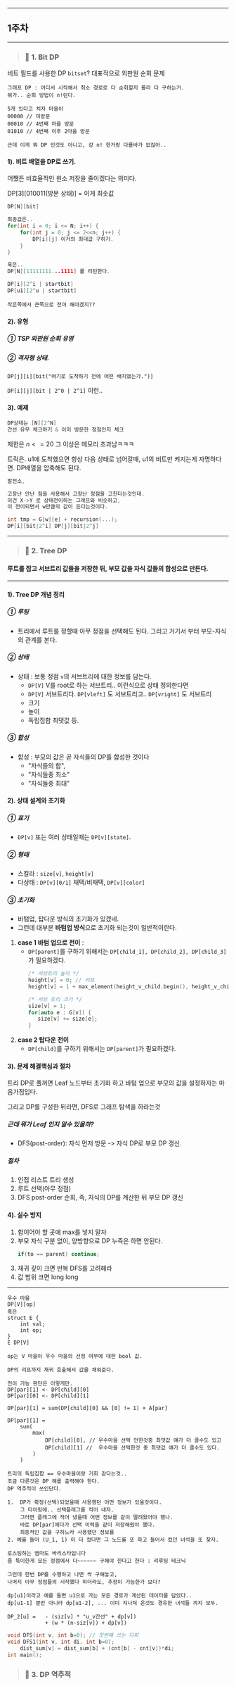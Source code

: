 
---

## 1주차

---


> ### 📄 1. Bit DP

비트 필드를 사용한 DP `bitset`?
대표적으로 외판원 순회 문제
```
그래프 DP : 어디서 시작해서 최소 경로로 다 순회할지 몰라 다 구하는거.
뭐가.. 순회 방법이 n!란다.

5개 있다고 치자 마을이
00000 // 미방문
00010 // 4번째 마을 방문
01010 // 4번째 이후 2마을 방문

근데 이게 뭐 DP 인것도 아니고, 걍 n! 한거랑 다를바가 없잖아..
```

#### 1). 비트 배열을 DP로 쓰기.

어쨌든 비효율적인 원소 저장을 줄이겠다는 의미다.

DP[3][010011(방문 상태)] = 이게 최솟값

```cpp
DP[N][bit]

최종값은..
for(int i = 0; i <= N; i++) {
    for(int j = 0; j <= 2<<n; j++) {
        DP[i][j] 이거의 최대값 구하기.
    }
}

혹은..
DP[N][11111111...1111] 룰 리턴한다.

DP[i][2^i | startbit] 
DP[u1][2^u | startbit]
```

```
작은쪽에서 큰쪽으로 전이 해야겠지??
```

#### 2). 유형
##### ① TSP 외판원 순회 유영
##### ② 격자형 상태.

`DP[j][i][bit("여기로 도착하기 전에 어떤 배치였는가.")]`

`DP[i][j][bit | 2^0 | 2^1]` 이런..

#### 3). 예제
```cpp
DP상태는 [N][2^N]
간선 유무 체크하기 & 이미 방문한 정점인지 체크


```

제한은 $n<=20$ 그 이상은 메모리 초과남ㅋㅋㅋ

트릭은. u1에 도착했으면 항상 다음 상태로 넘어갈때, u1의 비트만 켜지는게 자명하다면.
DP배열을 압축해도 된다.

```cpp
발전소,

고장난 안난 점을 사용해서 고장난 정점을 고친다는것인데.
이건 X->Y 로 상태전이하는 그래프와 비슷하고,
이 전이되면서 w만큼의 값이 든다는것이다.

int tmp = G[w][e] + recursion(...);
DP[i][bit|2^i] DP[j][bit|2^j] 
```

---

> ### 📄 2. Tree DP

#### 루트를 잡고 서브트리 값들을 저장한 뒤, 부모 값을 자식 값들의 합성으로 만든다.

---

#### 1). Tree DP 개념 정리

##### ① 루팅
* 트리에서 루트를 정할때 아무 정점을 선택해도 된다. 그리고 거기서 부터 부모-자식의 관계를 본다.

##### ② 상태

* 상태 : 보통 정점 `v`의 서브트리에 대한 정보를 담는다. 
  * `DP[V]` V를 root로 하는 서브트리.. 이런식으로 상태 정의한다면
  * `DP[V]` 서브트리다. `DP[vleft]` 도 서브트리고.. `DP[vright]` 도 서브트리
  * 크기
  * 높이
  * 독립집합 최댓값 등.


##### ③ 합성

* 합성 : 부모의 값은 곧 자식들의 DP를 합성한 것이다
   * "자식들의 합", 
   * "자식들중 최소"
   * "자식들중 최대"

#### 2). 상태 설계와 초기화

##### ① 표기 

* `DP[v]` 또는 여러 상태일때는 `DP[v][state]`.

##### ② 형태

* 스칼라 : `size[v]`, `height[v]`
* 다상태 : `DP[v][0/1]` 채택/비채택, `DP[v][color]` 

##### ③ 초기화

* 바텀업, 탑다운 방식의 초기화가 있겠네.
* 그런데 대부분 **바텀업 방식**으로 초기화 되는것이 일반적이란다.

1. **case 1 바텀 업으로 전이** : 
   * `DP[parent]`를 구하기 위해서는 `DP[child_1], DP[child_2], DP[child_3]`가 필요하겠다. 
     ```cpp
     /* 서브트리 높이 */
     height[v] = 0; // 리프
     height[v] = 1 + max_element(height_v_child.begin(), height_v_child.end());
     ```
     ```cpp
     /* 서브 트리 크기 */
     size[v] = 1;
     for(auto e : G[v]) {
        size[v] += size[e];
     }
     ```
2. **case 2 탑다운 전이** 
   * `DP[child]`를 구하기 위해서는 `DP[parent]`가 필요하겠다.

#### 3). 문제 해결핵심과 절차

트리 DP로 풀꺼면 Leaf 노드부터 초기화 하고
바텀 업으로 부모의 값을 설정하자는 마음가짐입다.

그리고 DP를 구성한 뒤라면, DFS로 그래프 탐색을 하라는것

##### 근데 뭐가 Leaf 인지 알수 있을까?

* DFS(post-order): 자식 먼저 방문 -> 자식 DP로 부모 DP 갱신.

##### 절차

1. 인접 리스트 트리 생성
2. 루트 선택(아무 정점) 
3. DFS post-order 순회, 즉, 자식의 DP를 계산한 뒤 부모 DP 갱신

#### 4). 실수 방지

1. 합이어야 할 곳에 max를 넣지 말자
2. 부모 자식 구분 없이, 양방향으로 DP 누즉은 하면 안된다.
   ```cpp
   if(to == parent) continue;
   ```
3. 재귀 깊이 크면 반복 DFS를 고려해라
4. 값 범위 크면 long long

----

```
우수 마을 
DP[V][op]
혹은
struct E {
    int val;
    int op;
}
E DP[V]

op는 V 마을이 우수 마을의 선정 여부에 대한 bool 값. 

DP의 리프까지 재귀 호출해서 값을 채워준다.

전이 가능 판단은 이렇게만.
DP[par][1] <- DP[child][0]
DP[par][0] <- DP[child][1]

DP[par][1] = sum(DP[child][0] && [0] != 1) + A[par]

DP[par][1] = 
    sum(
        max(
            DP[child][0], // 우수마을 선택 안한것중 최댓값 얘가 더 클수도 있고
            DP[child][1] //  우수마을 선택한것 중 최댓값 얘가 더 클수도 있다.
        )
    )
```

```
트리의 독립집합 == 우수마을이랑 거희 같다는것..
조금 다른것은 DP 해를 출력해야 한다.
DP 역추적이 쓰인단다.

1.  DP가 확정(선택)되었을때 사용했던 어떤 정보가 있을것이다.
    그 타이밍에.. 선택플래그를 적어 내자.
    그러면 플래그에 적어 냈을때 어떤 정보를 같이 딸려왔어야 했나.
    바로 DP[par]에다가 선택 이력을 같이 저장해줬야 했다.
    최종적인 값을 구하느라 사용했던 정보를 
2. 예를 들어 (U_1, 1) 이 더 컸다면 그 노드를 또 파고 들어서 컸던 녀석을 또 찾자.
```

```
로스팅하는 엠마도 바리스타입니다 
좀 특이한게 모든 정점에서 다~~~~~~ 구해야 한다고 한다 : 리루팅 테크닉

그런데 한번 DP를 수행하고 나면 싹 구해놓고,
나머지 아무 정점들의 시작했다 하더라도, 추정이 가능한가 보다?

dp[u1]이라고 예를 들면 u1으로 가는 모든 경로가 계산된 데이터를 담았다..
dp[u1-1] 뿐만 아니라 dp[u1-2], ... 이미 지나쳐 온것도 경유한 녀석들 까지 모두.

DP_2[u] =   - (siz[v] * "u_v간선" + dp[v]) 
            + (w * (n-siz[v]) + dp[v])
```

```cpp
void DFS(int v, int b=0); // 첫번쨰 쓰는 디피
void DFS1(int v, int di, int b=0); 
    dist_sum[v] = dist_sum[b] + (cnt[b] - cnt[v])*di;
int main();
```

> ### 📄 3. DP 역추적


